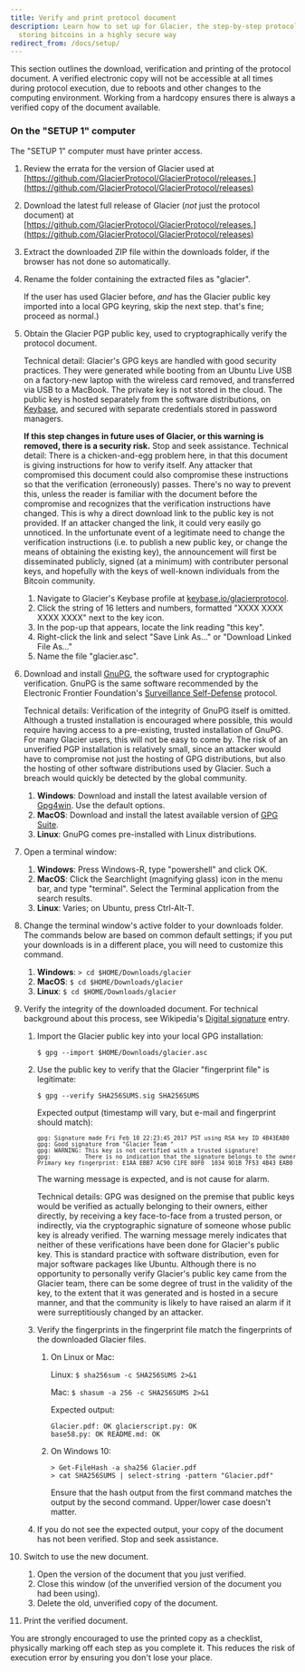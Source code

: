 ```yaml
---
title: Verify and print protocol document
description: Learn how to set up for Glacier, the step-by-step protocol for
  storing bitcoins in a highly secure way
redirect_from: /docs/setup/
---
```


This section outlines the download, verification and printing of the
protocol document. A verified electronic copy will not be accessible at all times
during protocol execution, due to reboots and other changes to the computing
environment. Working from a hardcopy ensures there is always a verified copy of
the document available.

### On the "SETUP 1" computer

The "SETUP 1" computer must have printer access.

1. Review the errata for the version of Glacier used at
[https://github.com/GlacierProtocol/GlacierProtocol/releases.](https://github.com/GlacierProtocol/GlacierProtocol/releases)
2. Download the latest full release of Glacier (*not* just the protocol document)
at [https://github.com/GlacierProtocol/GlacierProtocol/releases.](https://github.com/GlacierProtocol/GlacierProtocol/releases)
3. Extract the downloaded ZIP file within the downloads folder, if the browser has not done so automatically.
4. Rename the folder containing the extracted files as "glacier".

    If the user has used Glacier before, *and* has the Glacier public key imported into a local GPG keyring, skip the next step.
that's fine; proceed as normal.)
5. Obtain the Glacier PGP public key, used to cryptographically verify the protocol document.

    Technical detail: Glacier's GPG keys are handled with good security practices.
    They were generated while booting from an Ubuntu Live USB on a factory-new laptop
    with the wireless card removed, and transferred via USB to a MacBook. The private
    key is not stored in the cloud. The public key is hosted separately from the
    software distributions, on [Keybase](https://keybase.io/), and secured with separate credentials stored
    in password managers.

   **If this step changes in future uses of Glacier, or this warning is removed, there is a security risk.**
   Stop and seek assistance.
    Technical detail: There is a chicken-and-egg problem here, in that this document
    is giving instructions for how to verify itself. Any attacker that compromised
    this document could also compromise these instructions so that the verification
    (erroneously) passes. There's no way to prevent this, unless the reader is familiar
    with the document before the compromise and recognizes that the verification
    instructions have changed. This is why a direct download link to the public key 
    is not provided. If an attacker changed the link, it could very easily go unnoticed.
    In the unfortunate event of a legitimate need to change the verification
    instructions (i.e. to publish a new public key, or change the means of obtaining
    the existing key), the announcement will first be disseminated publicly, signed (at a
    minimum) with contributer personal keys, and hopefully with the keys of well-known
    individuals from the Bitcoin community.

    1. Navigate to Glacier's Keybase profile at [keybase.io/glacierprotocol](https://keybase.io/glacierprotocol).
    2. Click the string of 16 letters and numbers, formatted "XXXX XXXX XXXX XXXX" next to the key icon.
    3. In the pop-up that appears, locate the link reading "this key".
    3. Right-click the link and select "Save Link As..." or "Download Linked File
    As..."
    5. Name the file "glacier.asc".

6. Download and install [GnuPG](https://gnupg.org/), the software used for cryptographic
verification. GnuPG is the same software recommended by the Electronic Frontier
Foundation's [Surveillance Self-Defense](https://ssd.eff.org/en/about-surveillance-self-defense)
protocol.

    Technical details: Verification of the integrity of GnuPG itself is omitted.
    Although a trusted installation is encouraged where possible, this
    would require having access to a pre-existing, trusted installation of GnuPG.
    For many Glacier users, this will not be easy to come by. The risk of an 
    unverified PGP installation is relatively small, since an attacker would have
    to compromise not just the hosting of GPG distributions, but also the hosting
    of other software distributions used by Glacier. Such a breach would
    quickly be detected by the global community.

    1. **Windows**: Download and install the latest available version of
    [Gpg4win](https://www.gpg4win.org/). Use the default
    options.
    2. **MacOS**: Download and install the latest available version of
    [GPG Suite](https://gpgtools.org/).
    3. **Linux**: GnuPG comes pre-installed with Linux distributions.

9. Open a terminal window:

    1. **Windows**: Press Windows-R, type "powershell" and click OK.
    2. **MacOS**: Click the Searchlight (magnifying glass) icon in the menu bar, and
    type "terminal". Select the Terminal application from the search results.
    3. **Linux**: Varies; on Ubuntu, press Ctrl-Alt-T.

10. Change the terminal window's active folder to your downloads folder. The
commands below are based on common default settings; if you put your downloads
is in a different place, you will need to customize this command.

    1. **Windows**:  `> cd $HOME/Downloads/glacier`
    2. **MacOS**:  `$ cd $HOME/Downloads/glacier`
    3. **Linux**: `$ cd $HOME/Downloads/glacier`

9. Verify the integrity of the downloaded document. For technical background about
this process, see Wikipedia's [Digital signature](https://en.wikipedia.org/wiki/Digital_signature)
entry.


    1. Import the Glacier public key into your local GPG installation:
       ```
       $ gpg --import $HOME/Downloads/glacier.asc
       ```

    2. Use the public key to verify that the Glacier "fingerprint file" is legitimate:
       ```
       $ gpg --verify SHA256SUMS.sig SHA256SUMS
       ```
       Expected output (timestamp will vary, but e-mail and fingerprint should match):
       <pre>
       <span style="font-size: 10px;">gpg: Signature made Fri Feb 10 22:23:45 2017 PST using RSA key ID 4B43EAB0
       gpg: Good signature from "Glacier Team <contact@glacierprotocol.org>"
       gpg: WARNING: This key is not certified with a trusted signature!
       gpg:          There is no indication that the signature belongs to the owner.
       Primary key fingerprint: E1AA EBB7 AC90 C1FE 80F0  1034 9D1B 7F53 4B43 EAB0</span>
       </pre>
       The warning message is expected, and is not cause for alarm.

       Technical details:
       GPG was designed on the premise that public keys would be
       verified as actually belonging to their owners, either directly, by receiving
       a key face-to-face from a trusted person, or indirectly, via the cryptographic
       signature of someone whose public key is already verified. The warning
       message merely indicates that neither of these verifications have been done for
       Glacier's public key.
       This is standard practice with software distribution,
       even for major software packages like Ubuntu.
       Although there is no opportunity to personally
       verify Glacier's public key came from the Glacier team, there can be
       some degree of trust in the validity of the key, to the extent that it was
       generated and is hosted in a secure manner, and that the community
       is likely to have raised an alarm if it were surreptitiously changed by an
       attacker.

    3. Verify the fingerprints in the fingerprint file match the fingerprints of the
    downloaded Glacier files.

        1. On Linux or Mac:

            Linux: `$ sha256sum -c SHA256SUMS 2>&1`

            Mac: `$ shasum -a 256 -c SHA256SUMS 2>&1`

            Expected output:
            ```
            Glacier.pdf: OK glacierscript.py: OK
            base58.py: OK README.md: OK
            ```

        2. On Windows 10:

            ```
            > Get-FileHash -a sha256 Glacier.pdf
            > cat SHA256SUMS | select-string -pattern "Glacier.pdf"
            ```
            Ensure that the hash output from the first command matches the output by the
            second command. Upper/lower case doesn't matter.

    4. If you do not see the expected output, your copy of the document has not been verified. Stop and seek assistance.

12. Switch to use the new document.

    1. Open the version of the document that you just verified.
    2. Close this window (of the unverified version of the document you had been
    using).
    3. Delete the old, unverified copy of the document.

13. Print the verified document.

You are strongly encouraged to use the printed copy as a checklist, physically
marking off each step as you complete it. This reduces the risk of execution
error by ensuring you don't lose your place.
